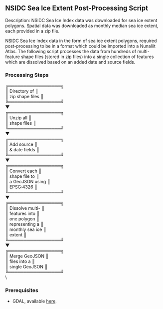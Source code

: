 ## NSIDC Sea Ice Extent Post-Processing Script ##
Description: NSIDC Sea Ice Index data was downloaded for sea ice extent polygons. Spatial data was downloaded as monthly median sea ice extent, each provided in a zip file. 

NSIDC Sea Ice Index data in the form of sea ice extent polygons, required post-processing to be in a format which could be imported into a Nunaliit Atlas. The following script processes the data from hundreds of multi-feature shape files (stored in zip files) into a single collection of features which are dissolved based on an added date and source fields. 

### Processing Steps ###
╔═════════════════╗\
║   Directory of  ║\
║ zip shape files ║\
╚═════════════════╝\
        ▼\
╔═════════════════╗\
║    Unzip all    ║\
║   shape files   ║\
╚═════════════════╝\
        ▼\
╔═════════════════╗\
║   Add source    ║\
║  & date fields  ║\
╚═════════════════╝\
        ▼\
╔═════════════════╗\
║  Convert each   ║\
║ shape file to   ║\
║ a GeoJSON using ║\
║    EPSG:4326    ║\
╚═════════════════╝\
        ▼\
╔═════════════════╗\
║ Dissolve multi- ║\
║ features into   ║\
║  one polygon    ║\
║ representing a  ║\
║ monthly sea ice ║\
║     extent      ║\
╚═════════════════╝\
        ▼\
╔═════════════════╗\
║ Merge GeoJSON   ║\
║ files into a    ║\
║ single GeoJSON  ║\
╚═════════════════╝\
\
### Prerequisites ###
* GDAL, available [here](http://www.gdal.org/).
